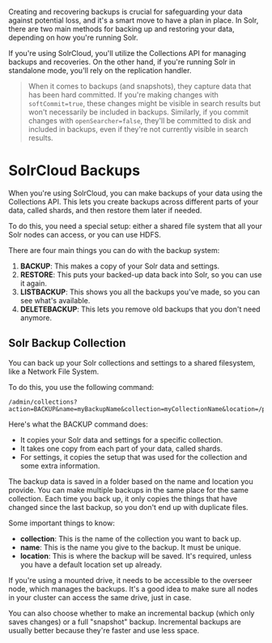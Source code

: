Creating and recovering backups is crucial for safeguarding your data against potential loss, and it's a smart move to have a plan in place. In Solr, there are two main methods for backing up and restoring your data, depending on how you're running Solr.

If you're using SolrCloud, you'll utilize the Collections API for managing backups and recoveries. On the other hand, if you're running Solr in standalone mode, you'll rely on the replication handler.

> When it comes to backups (and snapshots), they capture data that has been hard committed. If you're making changes with `softCommit=true`, these changes might be visible in search results but won't necessarily be included in backups. Similarly, if you commit changes with `openSearcher=false`, they'll be committed to disk and included in backups, even if they're not currently visible in search results.

# SolrCloud Backups

When you're using SolrCloud, you can make backups of your data using the Collections API. This lets you create backups across different parts of your data, called shards, and then restore them later if needed.

To do this, you need a special setup: either a shared file system that all your Solr nodes can access, or you can use HDFS.

There are four main things you can do with the backup system:

1. **BACKUP**: This makes a copy of your Solr data and settings.
2. **RESTORE**: This puts your backed-up data back into Solr, so you can use it again.
3. **LISTBACKUP**: This shows you all the backups you've made, so you can see what's available.
4. **DELETEBACKUP**: This lets you remove old backups that you don't need anymore.

## Solr Backup Collection

You can back up your Solr collections and settings to a shared filesystem, like a Network File System.

To do this, you use the following command:

```
/admin/collections?action=BACKUP&name=myBackupName&collection=myCollectionName&location=/path/to/my/shared/drive
```

Here's what the BACKUP command does:

- It copies your Solr data and settings for a specific collection.
- It takes one copy from each part of your data, called shards.
- For settings, it copies the setup that was used for the collection and some extra information.

The backup data is saved in a folder based on the name and location you provide. You can make multiple backups in the same place for the same collection. Each time you back up, it only copies the things that have changed since the last backup, so you don't end up with duplicate files.

Some important things to know:

- **collection**: This is the name of the collection you want to back up.
- **name**: This is the name you give to the backup. It must be unique.
- **location**: This is where the backup will be saved. It's required, unless you have a default location set up already.

If you're using a mounted drive, it needs to be accessible to the overseer node, which manages the backups. It's a good idea to make sure all nodes in your cluster can access the same drive, just in case.

You can also choose whether to make an incremental backup (which only saves changes) or a full "snapshot" backup. Incremental backups are usually better because they're faster and use less space.

